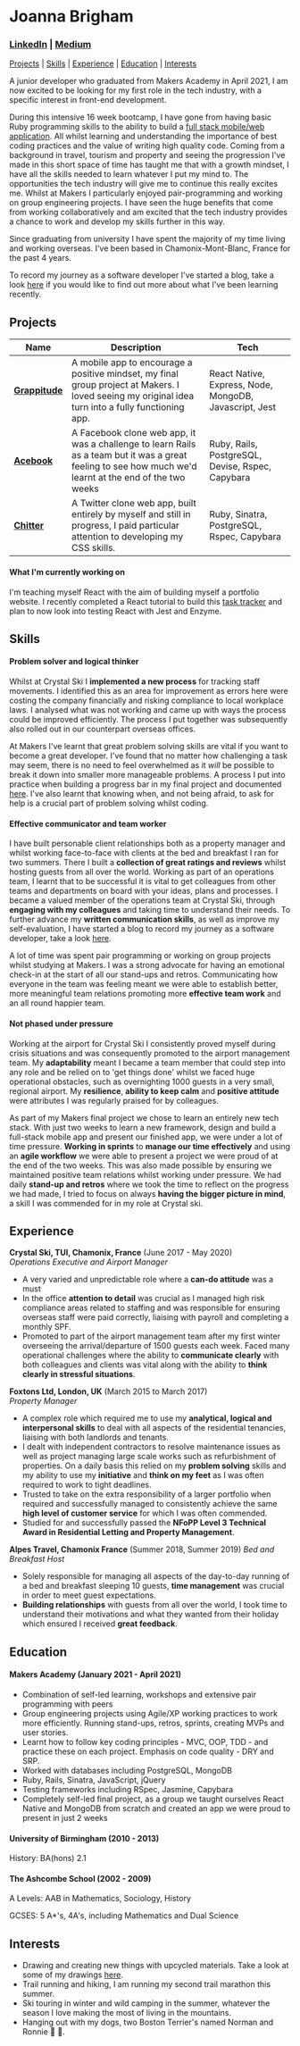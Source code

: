 # Joanna Brigham
### [LinkedIn](www.linkedin.com/in/joanna-brigham) | [Medium](https://joannabrigham.medium.com/)

[Projects](#projects) | [Skills](#skills) | [Experience](#experience) | [Education](#education) | [Interests](#interests)

A junior developer who graduated from Makers Academy in April 2021, I am now excited to be looking for my first role in the tech industry, with a specific interest in front-end development. 

During this intensive 16 week bootcamp, I have gone from having basic Ruby programming skills to the ability to build a [full stack mobile/web application](https://github.com/JLBrigham/Grappitude). All whilst learning and understanding the importance of best coding practices and the value of writing high quality code. Coming from a background in travel, tourism and property and seeing the progression I've made in this short space of time has taught me that with a growth mindset, I have all the skills needed to learn whatever I put my mind to. The opportunities the tech industry will give me to continue this really excites me. Whilst at Makers I particularly enjoyed pair-programming and working on group engineering projects. I have seen the huge benefits that come from working collaboratively and am excited that the tech industry provides a chance to work and develop my skills further in this way.

Since graduating from university I have spent the majority of my time living and working overseas. I've been based in Chamonix-Mont-Blanc, France for the past 4 years.

To record my journey as a software developer I've started a blog, take a look [here](https://joannabrigham.medium.com/) if you would like to find out more about what I've been learning recently.

## Projects

| Name            | Description  | Tech   |
| --------------- | -------------| -------|
| **[Grappitude](https://github.com/JLBrigham/Grappitude)** | A mobile app to encourage a positive mindset, my final group project at Makers. I loved seeing my original idea turn into a fully functioning app. | React Native, Express, Node, MongoDB, Javascript, Jest |
| **[Acebook](https://github.com/JLBrigham/acebook-loungin-lizards)** | A Facebook clone web app, it was a challenge to learn Rails as a team but it was a great feeling to see how much we'd learnt at the end of the two weeks | Ruby, Rails, PostgreSQL, Devise, Rspec, Capybara |
| **[Chitter](https://github.com/JLBrigham/chitter-challenge)** | A Twitter clone web app, built entirely by myself and still in progress,  I paid particular attention to developing my CSS skills.| Ruby, Sinatra, PostgreSQL, Rspec, Capybara |

#### What I'm currently working on

I'm teaching myself React with the aim of building myself a portfolio website. I recently completed a React tutorial to build this [task tracker](https://github.com/JLBrigham/react-task-tracker) and plan to now look into testing React with Jest and Enzyme.

## Skills

#### Problem solver and logical thinker

Whilst at Crystal Ski I **implemented a new process** for tracking staff movements. I identified this as an area for improvement as errors here were costing the company financially and risking compliance to local workplace laws. I analysed what was not working and came up with ways the process could be improved efficiently. The process I put together was subsequently also rolled out in our counterpart overseas offices.

At Makers I've learnt that great problem solving skills are vital if you want to become a great developer. I've found that no matter how challenging a task may seem, there is no need to feel overwhelmed as it *will* be possible to break it down into smaller more manageable problems. A process I put into practice when building a progress bar in my final project and documented [here](https://joannabrigham.medium.com/making-a-dynamic-progress-bar-in-my-first-react-native-app-25e3de9f2f3). I've also learnt that knowing when, and not being afraid, to ask for help is a crucial part of problem solving whilst coding.


#### Effective communicator and team worker

I have built personable client relationships both as a property manager and whilst working face-to-face with clients at the bed and breakfast I ran for two summers. There I built a **collection of great ratings and reviews** whilst hosting guests from all over the world. Working as part of an operations team, I learnt that to be successful it is vital to get colleagues from other teams and departments on board with your ideas, plans and processes. I became a valued member of the operations team at Crystal Ski, through **engaging with my colleagues** and taking time to understand their needs. To further advance my **written communication skills**, as well as improve my self-evaluation, I have started a blog to record my journey as a software developer, take a look [here](https://joannabrigham.medium.com/).

A lot of time was spent pair programming or working on group projects whilst studying at Makers. I was a strong advocate for having an emotional check-in at the start of all our stand-ups and retros. Communicating how everyone in the team was feeling meant we were able to establish better, more meaningful team relations promoting more **effective team work** and an all round happier team.


#### Not phased under pressure

Working at the airport for Crystal Ski I consistently proved myself during crisis situations and was consequently promoted to the airport management team. My **adaptability** meant I became a team member that could step into any role and be relied on to 'get things done' whilst we faced huge operational obstacles, such as overnighting 1000 guests in a very small, regional airport. My **resilience**, **ability to keep calm** and **positive attitude** were attributes I was regularly praised for by colleagues.

As part of my Makers final project we chose to learn an entirely new tech stack. With just two weeks to learn a new framework, design and build a full-stack mobile app and present our finished app, we were under a lot of time pressure. **Working in sprints** to **manage our time effectively** and using an **agile workflow** we were able to present a project we were proud of at the end of the two weeks. This was also made possible by ensuring we maintained positive team relations whilst working under pressure. We had daily **stand-up and retros** where we took the time to reflect on the progress we had made, I tried to focus on always **having the bigger picture in mind**, a skill I was commended for in my role at Crystal ski.




## Experience

**Crystal Ski, TUI, Chamonix, France** (June 2017 - May 2020)  
_Operations Executive and Airport Manager_

- A very varied and unpredictable role where a **can-do attitude** was a must
- In the office **attention to detail** was crucial as I managed high risk compliance areas related to staffing and was responsible for ensuring overseas staff were paid correctly, liaising with payroll and completing a monthly SPF.
- Promoted to part of the airport management team after my first winter overseeing the arrival/departure of 1500 guests each week. Faced many operational challenges where the ability to **communicate clearly** with both colleagues and clients was vital along with the ability to **think clearly in stressful situations**.

**Foxtons Ltd, London, UK** (March 2015 to March 2017)  
_Property Manager_

- A complex role which required me to use my **analytical, logical and interpersonal skills** to deal with all aspects of the residential tenancies, liaising with both landlords and tenants.
- I dealt with independent contractors to resolve maintenance issues as well as project managing large scale works such as refurbishment of properties. On a daily   basis this relied on my **problem solving** skills and my ability to use my **initiative** and **think on my feet** as I was often required to work to tight           deadlines.
- Trusted to take on the extra responsibility of a larger portfolio when required and successfully managed to consistently achieve the same **high level of           customer service** for which I was often commended. 
- Studied for and successfully passed the **NFoPP Level 3 Technical Award in Residential Letting and Property Management**. 

**Alpes Travel, Chamonix France** (Summer 2018, Summer 2019)
_Bed and Breakfast Host_

- Solely responsible for managing all aspects of the day-to-day running of a bed and breakfast sleeping 10 guests, **time management** was crucial in order to meet guest expectations.
- **Building relationships** with guests from all over the world, I took time to understand their motivations and what they wanted from their holiday which ensured I received **great feedback**.

## Education

#### Makers Academy (January 2021 - April 2021)

- Combination of self-led learning, workshops and extensive pair programming with peers
- Group engineering projects using Agile/XP working practices to work more efficiently. Running stand-ups, retros, sprints, creating MVPs and user stories.
- Learnt how to follow key coding principles - MVC, OOP, TDD - and practice these on each project. Emphasis on code quality - DRY and SRP.
- Worked with databases including PostgreSQL, MongoDB
- Ruby, Rails, Sinatra, JavaScript, jQuery 
- Testing frameworks including RSpec, Jasmine, Capybara
- Completely self-led final project, as a group we taught ourselves React Native and MongoDB from scratch and created an app we were proud to present in just 2 weeks


#### University of Birmingham (2010 - 2013)

History: BA(hons) 2.1

#### The Ashcombe School (2002 - 2009)

A Levels: AAB in Mathematics, Sociology, History

GCSES: 5 A*'s, 4A's, including Mathematics and Dual Science


## Interests

- Drawing and creating new things with upcycled materials. Take a look at some of my drawings [here](https://www.instagram.com/greponsketch/).
- Trail running and hiking, I am running my second trail marathon this summer.
- Ski touring in winter and wild camping in the summer, whatever the season I love making the most of living in the mountains.
- Hanging out with my dogs, two Boston Terrier's named Norman and Ronnie 🐶 🐶.
